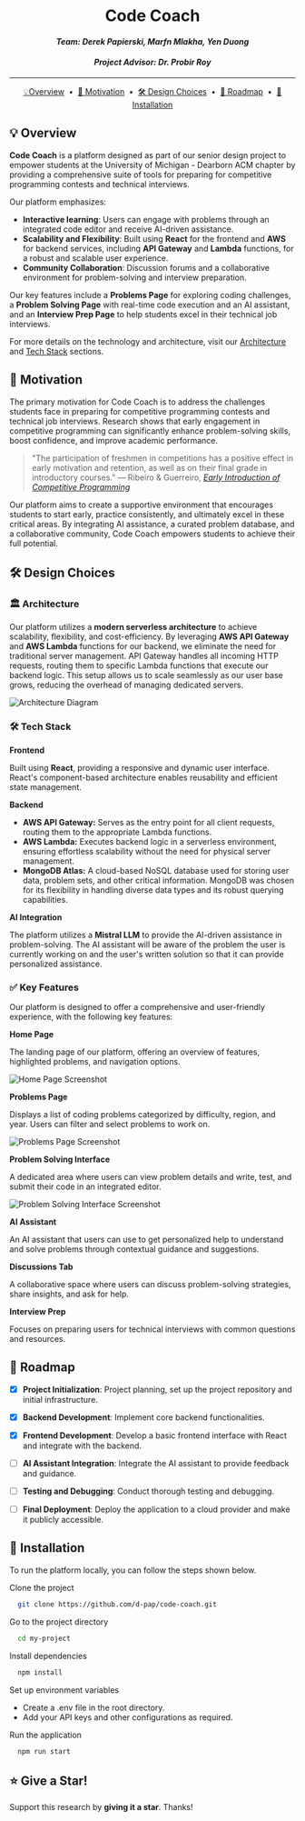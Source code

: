 <!-- TITLE AND NAMES -->
<h1 align="center"> Code Coach </h1>
<h4 align="center"> <i>Team: Derek Papierski, Marfn Mlakha, Yen Duong</i> </h3>
<h4 align="center">  <i>Project Advisor: Dr. Probir Roy</i> </h3>

---
<!-- HORIZONTAL TABLE OF CONTENTS -->
<div align="center">

[💡Overview](#-overview) &nbsp;&bull;&nbsp; [🚀 Motivation](#-motivation) &nbsp;&bull;&nbsp; [🛠️ Design Choices](#️-design-choices) &nbsp;&bull;&nbsp; [📆 Roadmap](#-roadmap) &nbsp;&bull;&nbsp; [📍 Installation](#-installation)

</div>


<!-- OVERVIEW -->
## 💡 Overview

**Code Coach** is a platform designed as part of our senior design project to empower students at the University of Michigan - Dearborn ACM chapter by providing a comprehensive suite of tools for preparing for competitive programming contests and technical interviews. 

Our platform emphasizes:

- **Interactive learning**: Users can engage with problems through an integrated code editor and receive AI-driven assistance.
- **Scalability and Flexibility**: Built using **React** for the frontend and **AWS** for backend services, including **API Gateway** and **Lambda** functions, for a robust and scalable user experience.
- **Community Collaboration**: Discussion forums and a collaborative environment for problem-solving and interview preparation.

Our key features include a **Problems Page** for exploring coding challenges, a **Problem Solving Page** with real-time code execution and an AI assistant, and an **Interview Prep Page** to help students excel in their technical job interviews.

For more details on the technology and architecture, visit our [Architecture](#️-architecture) and [Tech Stack](#️-tech-stack) sections.


<!-- MOTIVATION -->
## 🚀 Motivation

The primary motivation for Code Coach is to address the challenges students face in preparing for competitive programming contests and technical job interviews. Research shows that early engagement in competitive programming can significantly enhance problem-solving skills, boost confidence, and improve academic performance.

> "The participation of freshmen in competitions has a positive effect in early motivation and retention, as well as on their final grade in introductory courses."
    — Ribeiro & Guerreiro, <a href="https://www.researchgate.net/publication/228411471_Early_introduction_of_competitive_programming" target="_blank">*Early Introduction of Competitive Programming*</a>


Our platform aims to create a supportive environment that encourages students to start early, practice consistently, and ultimately excel in these critical areas. By integrating AI assistance, a curated problem database, and a collaborative community, Code Coach empowers students to achieve their full potential.


<!-- DESIGN CHOICES -->
## 🛠️ Design Choices

<!-- Architecture subsection -->
### 🏛️ Architecture

Our platform utilizes a **modern serverless architecture** to achieve scalability, flexibility, and cost-efficiency. By leveraging **AWS API Gateway** and **AWS Lambda** functions for our backend, we eliminate the need for traditional server management. API Gateway handles all incoming HTTP requests, routing them to specific Lambda functions that execute our backend logic. This setup allows us to scale seamlessly as our user base grows, reducing the overhead of managing dedicated servers.

![Architecture Diagram](assets\basic-arch.png)

<!-- <img src="assets\basic-arch.png" width="500" height="300"> -->


<!-- Tech Stack subsection -->
### 🛠️ Tech Stack

**Frontend**

Built using **React**, providing a responsive and dynamic user interface. React's component-based architecture enables reusability and efficient state management.

**Backend**
  - **AWS API Gateway:** Serves as the entry point for all client requests, routing them to the appropriate Lambda functions.
  - **AWS Lambda:** Executes backend logic in a serverless environment, ensuring effortless scalability without the need for physical server management.
  - **MongoDB Atlas:** A cloud-based NoSQL database used for storing user data, problem sets, and other critical information. MongoDB was chosen for its flexibility in handling diverse data types and its robust querying capabilities.

**AI Integration** 

The platform utilizes a **Mistral LLM** to provide the AI-driven assistance in problem-solving. The AI assistant will be aware of the problem the user is currently working on and the user's written solution so that it can provide personalized assistance.

<!-- Key Features subsection -->
### ✅ Key Features

Our platform is designed to offer a comprehensive and user-friendly experience, with the following key features:

**Home Page** 

The landing page of our platform, offering an overview of features, highlighted problems, and navigation options.

  ![Home Page Screenshot](assets\home-page.png)

**Problems Page** 

Displays a list of coding problems categorized by difficulty, region, and year. Users can filter and select problems to work on.

  ![Problems Page Screenshot](assets\problems-page.png)

**Problem Solving Interface** 

A dedicated area where users can view problem details and write, test, and submit their code in an integrated editor.

  ![Problem Solving Interface Screenshot](assets\prob-solving-page.png)

**AI Assistant** 

An AI assistant that users can use to get personalized help to understand and solve problems through contextual guidance and suggestions.

**Discussions Tab** 

A collaborative space where users can discuss problem-solving strategies, share insights, and ask for help.

**Interview Prep** 

Focuses on preparing users for technical interviews with common questions and resources.


<!-- ROADMAP -->
## 📆 Roadmap

- [x] **Project Initialization**: Project planning, set up the project repository and initial infrastructure. 
- [x] **Backend Development**: Implement core backend functionalities. 
- [x] **Frontend Development**: Develop a basic frontend interface with React and integrate with the backend. 
- [ ] **AI Assistant Integration**: Integrate the AI assistant to provide feedback and guidance. 
- [ ] **Testing and Debugging**: Conduct thorough testing and debugging.
- [ ] **Final Deployment**: Deploy the application to a cloud provider and make it publicly accessible.


<!-- INSTALLATION -->
## 📍 Installation 

To run the platform locally, you can follow the steps shown below. 

Clone the project

```bash
  git clone https://github.com/d-pap/code-coach.git
```

Go to the project directory

```bash
  cd my-project
```

Install dependencies

```bash
  npm install
```

Set up environment variables

- Create a .env file in the root directory.
- Add your API keys and other configurations as required.

Run the application

```bash
  npm run start
```


<!-- SUPPORT -->
## :star: Give a Star! 

Support this research by **giving it a star**. Thanks!